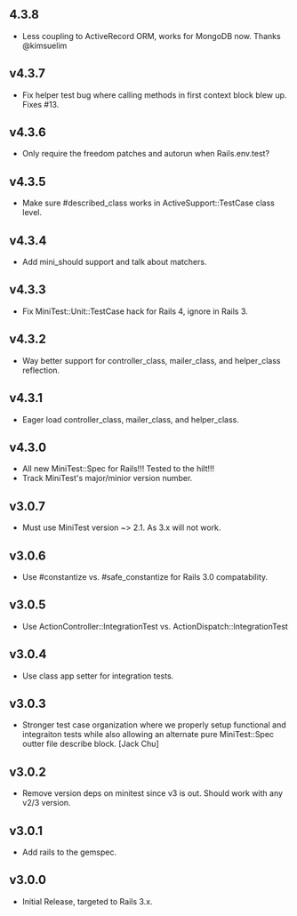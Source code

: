 
## 4.3.8

* Less coupling to ActiveRecord ORM, works for MongoDB now. Thanks @kimsuelim


## v4.3.7

* Fix helper test bug where calling methods in first context block blew up. Fixes #13.


## v4.3.6

* Only require the freedom patches and autorun when Rails.env.test?


## v4.3.5

* Make sure #described_class works in ActiveSupport::TestCase class level.


## v4.3.4

* Add mini_should support and talk about matchers.


## v4.3.3

* Fix MiniTest::Unit::TestCase hack for Rails 4, ignore in Rails 3.


## v4.3.2

* Way better support for controller_class, mailer_class, and helper_class reflection.


## v4.3.1

* Eager load controller_class, mailer_class, and helper_class.


## v4.3.0

* All new MiniTest::Spec for Rails!!! Tested to the hilt!!!
* Track MiniTest's major/minior version number.


## v3.0.7

* Must use MiniTest version ~> 2.1. As 3.x will not work.


## v3.0.6

* Use #constantize vs. #safe_constantize for Rails 3.0 compatability.


## v3.0.5

* Use ActionController::IntegrationTest vs. ActionDispatch::IntegrationTest


## v3.0.4

* Use class app setter for integration tests.


## v3.0.3

* Stronger test case organization where we properly setup functional and integraiton tests
  while also allowing an alternate pure MiniTest::Spec outter file describe block. [Jack Chu]


## v3.0.2

* Remove version deps on minitest since v3 is out. Should work with any v2/3 version.


## v3.0.1

* Add rails to the gemspec.

## v3.0.0

* Initial Release, targeted to Rails 3.x.